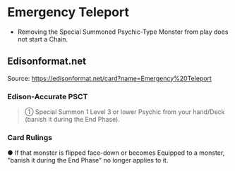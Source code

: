 # Emergency Teleport

*   Removing the Special Summoned Psychic-Type Monster from play does not start a Chain.

## Edisonformat.net

Source: https://edisonformat.net/card?name=Emergency%20Teleport

### Edison-Accurate PSCT

> ① Special Summon 1 Level 3 or lower Psychic from your hand/Deck (banish it during the End Phase).

### Card Rulings

● If that monster is flipped face-down or becomes Equipped to a monster, "banish it during the End Phase" no longer applies to it.
            